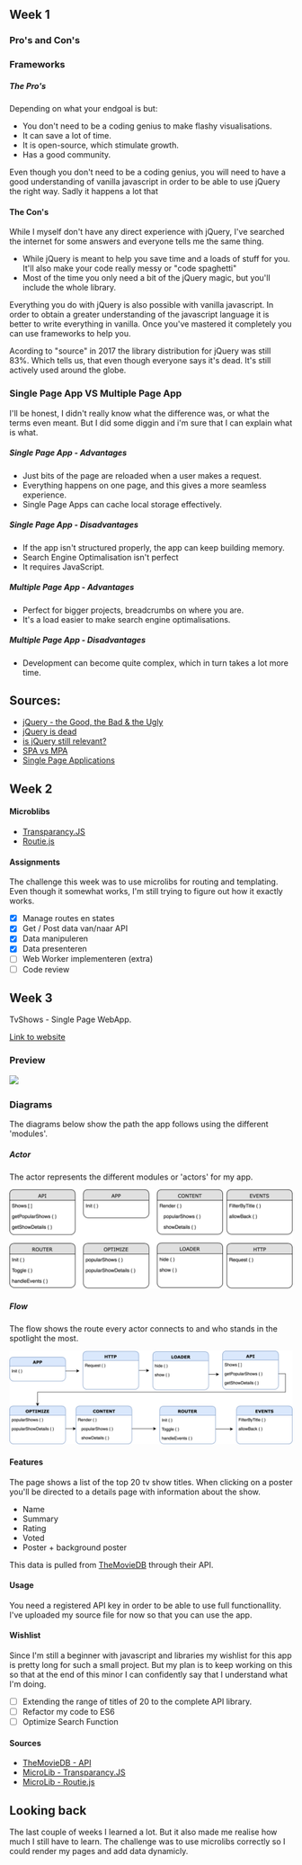 ## Week 1
### Pro's and Con's

### Frameworks
##### The Pro's
Depending on what your endgoal is but:
- You don't need to be a coding genius to make flashy visualisations.
- It can save a lot of time. 
- It is open-source, which stimulate growth.
- Has a good community.

Even though you don't need to be a coding genius, you will need to have a good understanding of vanilla javascript in order to be able to use jQuery the right way. Sadly it happens a lot that 

#### The Con's
While I myself don't have any direct experience with jQuery, I've searched the internet for some answers and everyone tells me the same thing.

- While jQuery is meant to help you save time and a loads of stuff for you. It'll also make your code really messy or "code spaghetti"
- Most of the time you only need a bit of the jQuery magic, but you'll include the whole library. 

Everything you do with jQuery is also possible with vanilla javascript. In order to obtain a greater understanding of the javascript language it is better to write everything in vanilla. Once you've mastered it completely you can use frameworks to help you.

Acording to "source" in 2017 the library distribution for jQuery was still 83%. Which tells us, that even though everyone says it's dead. It's still actively used around the globe.

### Single Page App VS Multiple Page App

I'll be honest, I didn't really know what the difference was, or what the terms even meant. But I did some diggin and i'm sure that I can explain what is what.

##### Single Page App - Advantages
- Just bits of the page are reloaded when a user makes a request. 
- Everything happens on one page, and this gives a more seamless experience.
- Single Page Apps can cache local storage effectively.

##### Single Page App - Disadvantages
- If the app isn't structured properly, the app can keep building memory.
- Search Engine Optimalisation isn't perfect
- It requires JavaScript.

##### Multiple Page App - Advantages
- Perfect for bigger projects, breadcrumbs on where you are.
- It's a load easier to make search engine optimalisations.


##### Multiple Page App - Disadvantages
- Development can become quite complex, which in turn takes a lot more time.

## Sources:
- [jQuery - the Good, the Bad & the Ugly](https://www.webdesignerdepot.com/2012/09/jquery-the-good-the-bad-and-the-ugly/)
- [jQuery is dead](https://ralphsaunders.co.uk/jquery-is-dead.html)
- [is jQuery still relevant?](https://remysharp.com/2017/12/15/is-jquery-still-relevant)
- [SPA vs MPA](https://medium.com/@NeotericEU/single-page-application-vs-multiple-page-application-2591588efe58)
- [Single Page Applications](https://www.oberon.nl/whitepapers/single-page-applications)

## Week 2
#### Microblibs
- [Transparancy.JS](https://github.com/leonidas/transparency)
- [Routie.js](http://projects.jga.me/routie/)


#### Assignments
The challenge this week was to use microlibs for routing and templating. Even though it somewhat works, I'm still trying to figure out how it exactly works.

- [x] Manage routes en states
- [x] Get / Post data van/naar API
- [x] Data manipuleren
- [x] Data presenteren
- [ ] Web Worker implementeren (extra)
- [ ] Code review 

## Week 3

TvShows - Single Page WebApp.

[Link to website](https://oege.ie.hva.nl/~jansenj031/)

### Preview
![](/Users/jamie/Dropbox/HVA/Minor/preview.png)


### Diagrams
The diagrams below show the path the app follows using the different 'modules'. 

##### Actor
The actor represents the different modules or 'actors' for my app.

![](https://github.com/jajan20/wafs/blob/master/app/static/images/actorDiagram.png)

##### Flow
The flow shows the route every actor connects to and who stands in the spotlight the most.

![](https://github.com/jajan20/wafs/blob/master/app/static/images/interactionDiagram.png)




#### Features
The page shows a list of the top 20 tv show titles. When clicking on a poster you'll be directed to a details page with information about the show.

- Name
- Summary 
- Rating
- Voted
- Poster + background poster

This data is pulled from [TheMovieDB](https://www.themoviedb.org/) through their API.

#### Usage
You need a registered API key in order to be able to use full functionallity.
I've uploaded my source file for now so that you can use the app.

#### Wishlist
Since I'm still a beginner with javascript and libraries my wishlist for this app is pretty long for such a small project. But my plan is to keep working on this so that at the end of this minor I can confidently say that I understand what I'm doing.

- [ ] Extending the range of titles of 20 to the complete API library.
- [ ] Refactor my code to ES6
- [ ] Optimize Search Function

#### Sources
- [TheMovieDB - API](https://www.themoviedb.org/)
- [MicroLib - Transparancy.JS](https://github.com/leonidas/transparency)
- [MicroLib - Routie.js](http://projects.jga.me/routie/)


## Looking back
The last couple of weeks I learned a lot. But it also made me realise how much I still have to learn. The challenge was to use microlibs correctly so I could render my pages and add data dynamicly.




